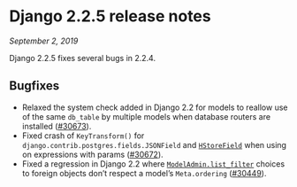 # Django 2.2.5 release notes

*September 2, 2019*

Django 2.2.5 fixes several bugs in 2.2.4.

## Bugfixes

* Relaxed the system check added in Django 2.2 for models to reallow use of the
  same `db_table` by multiple models when database routers are installed
  ([#30673](https://code.djangoproject.com/ticket/30673)).
* Fixed crash of `KeyTransform()` for
  `django.contrib.postgres.fields.JSONField` and
  [`HStoreField`](../ref/contrib/postgres/fields.md#django.contrib.postgres.fields.HStoreField) when using on
  expressions with params ([#30672](https://code.djangoproject.com/ticket/30672)).
* Fixed a regression in Django 2.2 where
  [`ModelAdmin.list_filter`](../ref/contrib/admin/index.md#django.contrib.admin.ModelAdmin.list_filter)
  choices to foreign objects don’t respect a model’s `Meta.ordering`
  ([#30449](https://code.djangoproject.com/ticket/30449)).
